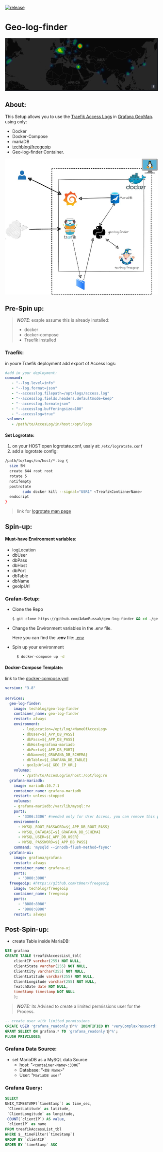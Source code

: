 [![release](https://github.com/AdamRussak/geo-log-finder/actions/workflows/docker-publish.yml/badge.svg)](https://github.com/AdamRussak/geo-log-finder/actions/workflows/docker-publish.yml)

# Geo-log-finder
![Grafana GeoMap](./support/grafana-geoMap.png)

## About:
This Setup allows you to use the  [Traefik Access Logs](https://doc.traefik.io/traefik/observability/access-logs/) in [Grafana GeoMap](https://grafana.com/docs/grafana/latest/visualizations/geomap/).<br>
using only:
- Docker
- Docker-Compose
- mariaDB 
- [techblog/freegeoip](https://github.com/t0mer/freegeoip)
- Geo-log-finder Container.

![geo-log-finder](./support/geo-log-finder.jpg)
## Pre-Spin up:
> **_NOTE_**: exaple assume this is already installed: <br>  
> * docker <br>
> * docker-compose <br>
> * Traefik installed <br>

### Traefik:
  in youre Traefik deployment add export of Access logs:<br>
 ```yaml
 #add in your deployment:
 command:
    - "--log.level=info"
    - "--log.format=json"
    - "--accesslog.filepath=/opt/logs/access.log"
    - "--accesslog.fields.headers.defaultmode=keep"
    - "--accesslog.format=json"
    - "--accesslog.bufferingsize=100"
    - "--accesslog=true"
  volumes:
    - /path/to/AccesLog/in/host:/opt/logs

 ```
#### Set Logrotate:
1. on your HOST open logrotate.conf, usaly at: `/etc/logrotate.conf`
2. add a logrotate config:
```bash
/path/to/logs/on/host/*.log {
  size 5M
  create 644 root root
  rotate 5
  notifempty
  postrotate
        sudo docker kill --signal="USR1" <TreafikContianerName>
  endscript
}
```
> link for [logrotate man page](https://linux.die.net/man/8/logrotate)

## Spin-up:
#### Must-have Environment variables:
- logLocation
- dbUser
- dbPass
- dbHost
- dbPort
- dbTable
- dbName
- geoIpUrl

### Grafan-Setup:
* Clone the Repo
    ```bash
    $ git clone https://github.com/AdamRussak/geo-log-finder && cd ./geo-log-finder
    ```
* Change the Environment variables in the .env file.

    Here you can find the **.env** file: [.env](./.env)
* Spin up your environment
    ```bash
      $ docker-compose up -d 
    ```
#### Docker-Compose Template:
link to the [docker-compose.yml](./docker-compose.yml)
```yaml
version: "3.8"

services:
  geo-log-finder:
    image: techblog/geo-log-finder
    container_name: geo-log-finder
    restart: always
    environment:
        - logLocation=/opt/log/<NameOfAccesLog>
        - dbUser=${_APP_DB_PASS}
        - dbPass=${_APP_DB_PASS}
        - dbHost=grafana-mariadb
        - dbPort=${_APP_DB_PORT}
        - dbName=${_GRAFANA_DB_SCHEMA}
        - dbTable=${_GRAFANA_DB_TABLE}
        - geoIpUrl=${_GEO_IP_URL}
    volumes:
        - /path/to/AccesLog/in/host:/opt/log:ro
  grafana-mariadb:
    image: mariadb:10.7.1
    container_name: grafana-mariadb
    restart: unless-stopped
    volumes:
    - grafana-mariadb:/var/lib/mysql:rw
    ports:
      - "3306:3306" #needed only for User Access, you can remove this part and the proccess will still work
    environment:
      - MYSQL_ROOT_PASSWORD=${_APP_DB_ROOT_PASS}
      - MYSQL_DATABASE=${_GRAFANA_DB_SCHEMA}
      - MYSQL_USER=${_APP_DB_USER}
      - MYSQL_PASSWORD=${_APP_DB_PASS}
    command: 'mysqld --innodb-flush-method=fsync'
  grafana-ui:
    image: grafana/grafana
    restart: always
    container_name: grafana-ui
    ports:
      - "3000:3000"
  freegeoip: #https://github.com/t0mer/freegeoip
    image: techblog/freegeoip
    container_name: freegeoip
    ports:
      - "8080:8080"
      - "8888:8888"
    restart: always
```
## Post-Spin-up:
* create Table inside MariaDB:
```sql
USE grafana
CREATE TABLE treafikAccessList_tbl(
    clientIP varchar(255) NOT NULL,
    clientState varchar(255) NOT NULL,
    ClientCity varchar(255) NOT NULL,
    ClientLatitude varchar(255) NOT NULL,
    ClientLongitude varchar(255) NOT NULL,
    featchDate date NOT NULL,
    timeStamp timestamp NOT NULL
    );
```
 > **_NOTE:_** its Advised to create a limited permissions user for the Process.
 ```sql
 -- create user with limited permissions
CREATE USER 'grafana_readonly'@'%' IDENTIFIED BY 'veryComplaxPassword!';
GRANT SELECT ON grafana.* TO 'grafana_readonly'@'%';
FLUSH PRIVILEGES;
 ```

 ### Grafana Data Source:
 * set MariaDB as a MySQL data Source
    * host: "`<container-Name>:3306`"
    * Database: "`<DB Name>`"
    * User: "`MariaDB user`"
 ### Grafana Query:
 ```sql
 SELECT
UNIX_TIMESTAMP(`timeStamp`) as time_sec,
  `ClientLatitude` as latitude,
  `ClientLongitude` as longitude,
  COUNT(`clientIP`) AS value,
  `clientIP` as name
FROM treafikAccessList_tbl
WHERE $__timeFilter(`timeStamp`)
GROUP BY `clientIP`
ORDER BY `timeStamp` ASC
 ```